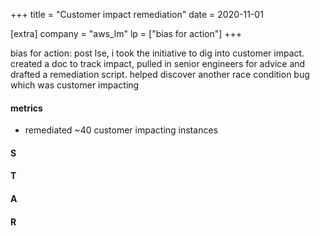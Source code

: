+++
title = "Customer impact remediation"
date = 2020-11-01

[extra]
company = "aws_lm"
lp = ["bias for action"]
+++

bias for action: post lse, i took the initiative to dig into customer impact. created a doc to track impact, pulled in senior engineers for advice and drafted a remediation script. helped discover another race condition bug which was customer impacting

#### metrics
- remediated ~40 customer impacting instances

#### S

#### T

#### A

#### R

